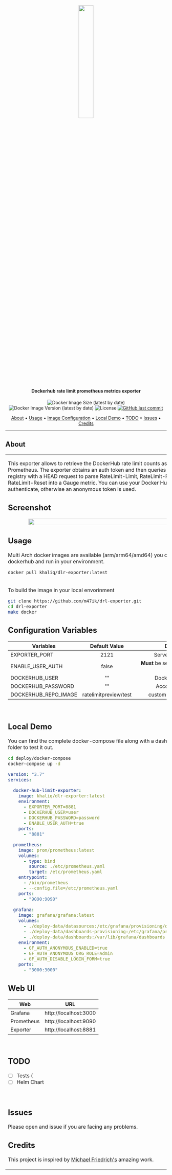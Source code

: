 <h2 align="center">
  <br>
  <p align="center"><img width=30% src="https://github.com/m47ik/drl-exporter/blob/main/.github/img/logo.png"></p>
</h2>

<h4 align="center">Dockerhub rate limit prometheus metrics exporter </h4>

<p align="center">
    <img alt="Docker Image Size (latest by date)" src="https://img.shields.io/docker/image-size/khaliq/drl-exporter?style=flat-square&logo=docker">
    <img alt="Docker Image Version (latest by date)" src="https://img.shields.io/docker/v/khaliq/drl-exporter?style=flat-square&logo=docker">
    <img alt="License" src="https://img.shields.io/github/license/m47ik/drl-exporter">
    <a href="https://github.com/m47ik/drl-exporter/issues">
    <img alt="GitHub last commit" src="https://img.shields.io/github/last-commit/m47ik/drl-exporter?style=flat-square&logo=github&logoColor=white">
</p>


<p align="center">
  <a href="#about">About</a> •
  <a href="#usage">Usage</a> •
  <a href="#configuration-variables">Image Configuration</a> •
  <a href="#local-demo">Local Demo</a> •
  <a href="#todo">TODO</a> •
  <a href="#issues">Issues</a> •
  <a href="#credits">Credits</a>
</p>

---

## About
<table>
<tr>
<td>
<p>This exporter allows to retrieve the DockerHub rate limit counts as scrape target for Prometheus.
The exporter obtains an auth token and then queries the Docker Hub registry with a HEAD request to parse RateLimit-Limit,
RateLimit-Remaining and RateLimit-Reset into a Gauge metric.
You can use your Docker Hub credentials to authenticate, otherwise an anonymous token is used.</p>

## Screenshot
<p align="center"><img width=90% src="https://github.com/m47ik/drl-exporter/blob/main/.github/img/dashboard.png"></p>

## Usage
Multi Arch docker images are available (arm/arm64/amd64) you can pull it from dockerhub and run in your environment.

```bash
docker pull khaliq/dlr-exporter:latest
```
<br>
To build the image in your local envorinment

```bash
git clone https://github.com/m47ik/drl-exporter.git
cd drl-exporter
make docker
```

## Configuration Variables

|          Variables         | Default Value  | Discription |
| -------------------------- | :----------------: | :-------------: |
| EXPORTER_PORT           |         2121        |        Server listening port        |
| ENABLE_USER_AUTH   |         false️         |        **Must** be set to **true** if providing username        |
| DOCKERHUB_USER            |         ""         |        Dockerhub account        |
| DOCKERHUB_PASSWORD        |         ""         |        Account password        |
| DOCKERHUB_REPO_IMAGE |         ratelimitpreview/test         |        custom repository/image        |

<br>

## Local Demo
You can find the complete docker-compose file along with a dashboard under deploy folder to test it out.

```bash
cd deploy/docker-compose
docker-compose up -d
```

```yaml
version: "3.7"
services:

  docker-hub-limit-exporter:
    image: khaliq/dlr-exporter:latest
    environment:
      - EXPORTER_PORT=8881
      - DOCKERHUB_USER=user
      - DOCKERHUB_PASSWORD=password
      - ENABLE_USER_AUTH=true
    ports:
      - "8881"

  prometheus:
    image: prom/prometheus:latest
    volumes:
      - type: bind
        source: ./etc/prometheus.yaml
        target: /etc/prometheus.yaml
    entrypoint:
      - /bin/prometheus
      - --config.file=/etc/prometheus.yaml
    ports:
      - "9090:9090"

  grafana:
    image: grafana/grafana:latest
    volumes:
      - ./deploy-data/datasources:/etc/grafana/provisioning/datasources
      - ./deploy-data/dashboards-provisioning:/etc/grafana/provisioning/dashboards
      - ./deploy-data/dashboards:/var/lib/grafana/dashboards
    environment:
      - GF_AUTH_ANONYMOUS_ENABLED=true
      - GF_AUTH_ANONYMOUS_ORG_ROLE=Admin
      - GF_AUTH_DISABLE_LOGIN_FORM=true
    ports:
      - "3000:3000"
```


## Web UI

Web          | URL
-------------|-------------
Grafana      | http://localhost:3000
Prometheus   | http://localhost:9090
Exporter     | http://localhost:8881

<br>

## TODO
- [ ] Tests (
- [ ] Helm Chart
<br>

## Issues
Please open and issue if you are facing any problems.
<br>

## Credits
This project is inspired by [Michael Friedrich's](https://gitlab.com/dnsmichi) amazing work.